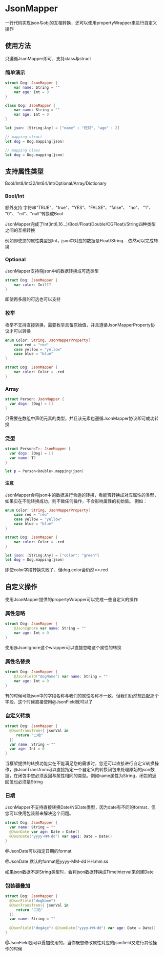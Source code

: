 # JsonMapper

一行代码实现json与obj的互相转换，还可以使用propertyWrapper来进行自定义操作



## 使用方法

只遵循JsonMapper即可，支持class与struct



### 简单演示

```swift
struct Dog: JsonMapper {
    var name: String = ""
    var age: Int = 0
}

class Dog: JsonMapper {
    var name: String = ""
    var age: Int = 0
}

let json: [String:Any] = ["name" : "旺财", "age" : 2]

// mapping struct
let dog = Dog.mapping(json)

// mapping class
let dog = Dog.mapping(json)
```



## 支持属性类型

Bool/Int8/Int32/Int64/Int/Optional/Array/Dictionary

### Bool/Int

额外支持 字符串"TRUE"、"true"、"YES"、"FALSE"、"false"、 "no"、 "1"、 "0"、 "nil"、"null"转换成Bool

JsonMapper完成了Int(int8,16...)/Bool/Float(Double/CGFloat)/String四种类型之间的互相转换

例如即使您的属性类型是Int，json中对应的数据是Float/String... 依然可以完成转换



### Optional

JsonMapper支持将json中的数据转换成可选类型

```swift
struct Dog: JsonMapper {
    var color: Int???
}
```

即使再多层的可选也可以支持



### 枚举

枚举不支持直接转换，需要枚举具备原始值，并且遵循JsonMapperProperty协议才可以转换

```swift
enum Color: String, JsonMapperProperty{
    case red = "red"
    case yellow = "yellow"
    case blue = "blue"
}

struct Dog: JsonMapper {
    var color: Color = .red
}
```

### Array

```swift
struct Person: JsonMapper {
  var dogs: [Dog] = [] 
}
```

只需要在数组中声明元素的类型，并且该元素也遵循JsonMapper协议即可成功转换

### 泛型

```swift
struct Person<T>: JsonMapper {
  var dogs: [Dog] = [] 
  var name: T?
}

let p = Person<Double>.mapping(json)
```



#### 注意

JsonMapper会将json中的数据进行合适的转换，看能否转换成对应属性的类型，如果实在不能转换成功，则不做任何操作，不会影响属性的初始值。 例如：

```swift
enum Color: String, JsonMapperProperty{
    case red = "red"
    case yellow = "yellow"
    case blue = "blue"
}

struct Dog: JsonMapper {
    var color: Color = .red
}

let json: [String:Any] = ["color": "green"]
let dog = Dog.mapping(json)
```

即使color字段转换失败了，但dog.color会仍然==.red 



## 自定义操作

使用JsonMapper提供的propertyWrapper可以完成一些自定义的操作

### 属性忽略

```swift
struct Dog: JsonMapper {
    @JsonIgnore var name: String = ""
    var age: Int = 0
}
```

使用@JsonIgnore这个wrapper可以直接忽略这个属性的转换

### 属性名替换

```swift
struct Dog: JsonMapper {
    @JsonField("dogName") var name: String = ""
    var age: Int = 0
}
```

有的时候可能json中的字段名称与我们的属性名称不一致，但我们仍然想匹配那个字段，这个时候直接使用@JsonField就可以了

### 自定义转换

```swift
struct Dog: JsonMapper {
  @JsonTransfrom({ jsonVal in
     return "二哈"
  })
  var name: String = ""
  var age: Int = 0
}
```

当框架提供的转换功能实在不能满足您的需求时，您还可以直接进行自定义转换操作，@JsonTransfrom可以直接指定一个自定义的转换闭包来处理原始的json数据，在闭包中您必须返回与属性相同的类型。例如name属性为String，闭包的返回值也必须是String

### 日期

JsonMapper不支持直接转换Date/NSDate类型，因为date有不同的format，但您可以使用包装器来解决这个问题。

```swift
struct Dog: JsonMapper {
  var name: String = ""
  @JsonDate var age: Date = Date()
  @JsonDate("yyyy-MM-dd") var age1: Date = Date()
}
```

@JsonDate可以指定日期的format

@JsonDate 默认的format是yyyy-MM-dd HH:mm:ss 

如果json数据不是String类型时，会将json数据转换成TimeInterval来创建Date



### 包装器叠加

```swift
struct Dog: JsonMapper {
  @JsonField("dogName")
  @JsonTransfrom({ jsonVal in
     return "二哈"
  })
  var name: String = ""
  
  @JsonField("dogAge") @JsonDate("yyyy-MM-dd") var age: Date = Date()
}
```

@JsonField是可以叠加使用的，当你既想修改属性对应的jsonfield又进行其他操作的时候

